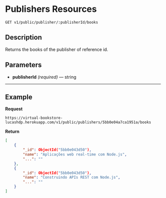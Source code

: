 # Publishers Resources

    GET v1/public/publisher/:publisherId/books

## Description
Returns the books of the publisher of reference id.

## Parameters

- **publisherId** _(required)_ — string

***

## Example
**Request**

    https://virtual-bookstore-lucashdp.herokuapp.com/v1/public/publishers/5bb0e04a7ca1951a/books

**Return**
``` json
[
    {
        "_id": ObjectId("5bb0e043d50"),
        "name": "Aplicações web real-time com Node.js",
        "...": ""
    },
    {
        "_id": ObjectId("5bb0e043d50"),
        "name": "Construindo APIs REST com Node.js",
        "...": ""
    }
]
```